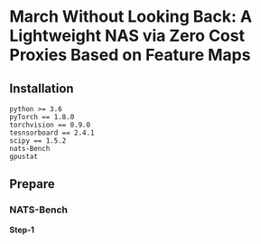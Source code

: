 # March Without Looking Back: A Lightweight NAS via Zero Cost Proxies Based on Feature Maps

## Installation
```
python >= 3.6
pyTorch == 1.8.0
torchvision == 0.9.0
tesnsorboard == 2.4.1
scipy == 1.5.2
nats-Bench
gpustat
```

## Prepare

### NATS-Bench
$\textbf{Step-1}$
